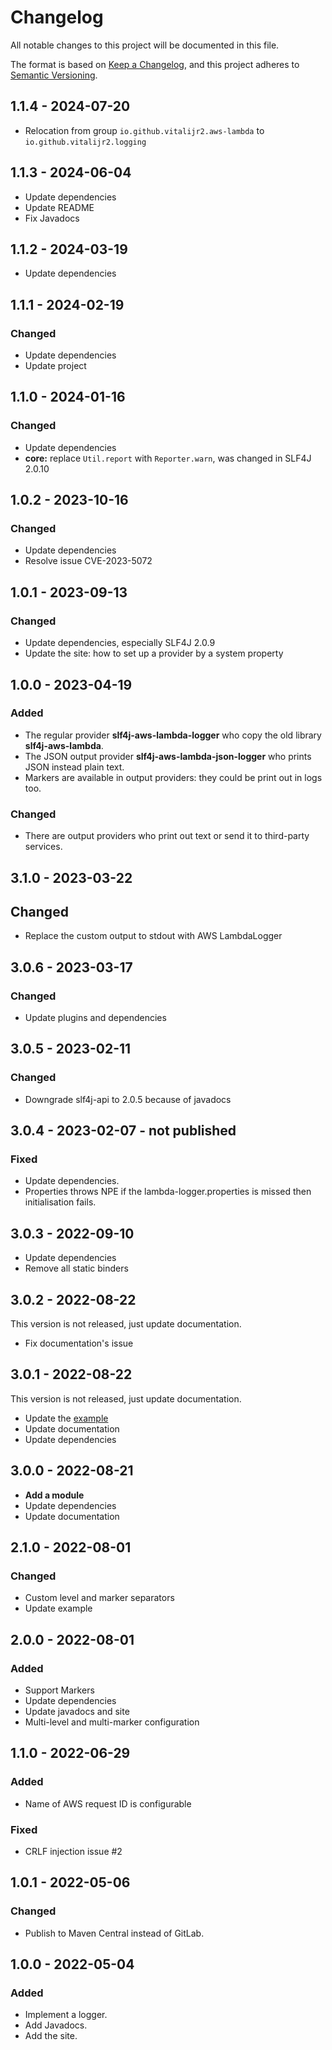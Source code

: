 # Changelog

All notable changes to this project will be documented in this file.

The format is based on [Keep a Changelog](https://keepachangelog.com/en/1.1.0/),
and this project adheres to [Semantic Versioning](https://semver.org/spec/v2.0.0.html).

## 1.1.4 - 2024-07-20

- Relocation from group `io.github.vitalijr2.aws-lambda` to `io.github.vitalijr2.logging`

## 1.1.3 - 2024-06-04

- Update dependencies
- Update README
- Fix Javadocs

## 1.1.2 - 2024-03-19

- Update dependencies

## 1.1.1 - 2024-02-19

### Changed

- Update dependencies
- Update project

## 1.1.0 - 2024-01-16

### Changed

- Update dependencies
- **core:** replace `Util.report` with `Reporter.warn`, was changed in SLF4J 2.0.10

## 1.0.2 - 2023-10-16

### Changed

- Update dependencies
- Resolve issue CVE-2023-5072

## 1.0.1 - 2023-09-13

### Changed

- Update dependencies, especially SLF4J 2.0.9
- Update the site: how to set up a provider by a system property

## 1.0.0 - 2023-04-19

### Added

- The regular provider **slf4j-aws-lambda-logger** who copy
  the old library **slf4j-aws-lambda**.
- The JSON output provider **slf4j-aws-lambda-json-logger** who prints JSON
  instead plain text.
- Markers are available in output providers: they could be print out
  in logs too.

### Changed

- There are output providers who print out text or send it to third-party services.

## 3.1.0 - 2023-03-22

## Changed

- Replace the custom output to stdout with AWS LambdaLogger

## 3.0.6 - 2023-03-17

### Changed

- Update plugins and dependencies

## 3.0.5 - 2023-02-11

### Changed

- Downgrade slf4j-api to 2.0.5 because of javadocs

## 3.0.4 - 2023-02-07 - not published

### Fixed

- Update dependencies.
- Properties throws NPE if the lambda-logger.properties is missed
  then initialisation fails.

## 3.0.3 - 2022-09-10

- Update dependencies
- Remove all static binders

## 3.0.2 - 2022-08-22

This version is not released, just update documentation.

- Fix documentation's issue

## 3.0.1 - 2022-08-22

This version is not released, just update documentation.

- Update the [example](example-lambda)
- Update documentation
- Update dependencies

## 3.0.0 - 2022-08-21

- **Add a module**
- Update dependencies
- Update documentation

## 2.1.0 - 2022-08-01

### Changed

- Custom level and marker separators
- Update example

## 2.0.0 - 2022-08-01

### Added

- Support Markers
- Update dependencies
- Update javadocs and site
- Multi-level and multi-marker configuration

## 1.1.0 - 2022-06-29

### Added

- Name of AWS request ID is configurable

### Fixed

- CRLF injection issue #2

## 1.0.1 - 2022-05-06

### Changed

- Publish to Maven Central instead of GitLab.

## 1.0.0 - 2022-05-04

### Added

- Implement a logger.
- Add Javadocs.
- Add the site.
